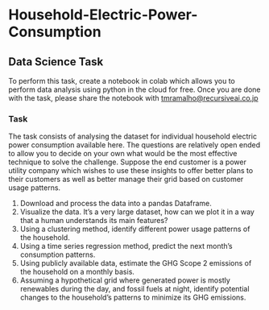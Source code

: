 # Household-Electric-Power-Consumption

## Data Science Task

To perform this task, create a notebook in colab which allows you to perform data analysis using
python in the cloud for free. Once you are done with the task, please share the notebook with
tmramalho@recursiveai.co.jp

### Task
The task consists of analysing the dataset for individual household electric power consumption
available here. The questions are relatively open ended to allow you to decide on your own
what would be the most effective technique to solve the challenge. Suppose the end customer is
a power utility company which wishes to use these insights to offer better plans to their
customers as well as better manage their grid based on customer usage patterns.
1. Download and process the data into a pandas Dataframe.
2. Visualize the data. It’s a very large dataset, how can we plot it in a way that a human
understands its main features?
3. Using a clustering method, identify different power usage patterns of the household.
4. Using a time series regression method, predict the next month’s consumption patterns.
5. Using publicly available data, estimate the GHG Scope 2 emissions of the household on
a monthly basis.
6. Assuming a hypothetical grid where generated power is mostly renewables during the
day, and fossil fuels at night, identify potential changes to the household’s patterns to
minimize its GHG emissions.
